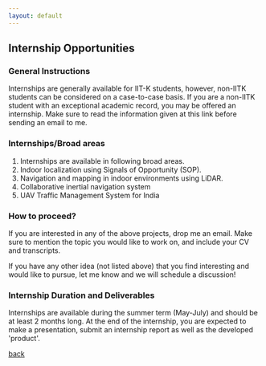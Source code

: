 ```yaml
---
layout: default
---
```


## Internship Opportunities

### General Instructions
Internships are generally available for IIT-K students, however, non-IITK students can be considered on a case-to-case basis.
If you are a non-IITK student with an exceptional academic record, you may be offered an internship. Make sure to read the information given at this link before sending an email to me.


### Internships/Broad areas

1. Internships are available in following broad areas.
2. Indoor localization using Signals of Opportunity (SOP).
3. Navigation and mapping in indoor environments using LiDAR.
4. Collaborative inertial navigation system
5. UAV Traffic Management System for India


### How to proceed?
If you are interested in any of the above projects, drop me an email. Make sure to mention the topic you would like to work on, and include your CV and transcripts.

If you have any other idea (not listed above) that you find interesting and would like to pursue, let me know and we will schedule a discussion!


### Internship Duration and Deliverables

Internships are available during the summer term (May-July) and should be at least 2 months long.
At the end of the internship, you are expected to make a presentation, submit an internship report as well as the developed 'product'.

[back](./)
